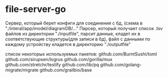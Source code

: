 # file-server-go
Сервер, который берет конфиги для соединения с бд, (схема в "./interal/app/model/diagramDB/..." 
Парсер, который получает список .tsv файлов из директории "./inputfile", парсит данные, кладет их в соответствующие структуры(для записи в бд), 
файл с данными по каждому устройству кладется в директорию "./outputfile"

список некоторых используемых пакетов:
github.com/BurntSushi/toml 
github.com/sirupsen/logrus
github.com/gorilla/mux
github.com/stretchr/testify
github.com/lib/pq
github.com/golang-migrate/migrate
github.com/grailbio/base
